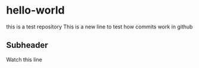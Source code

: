 # hello-world
this is a test repository
This is a new line to test how commits work in github

## Subheader
Watch this line
